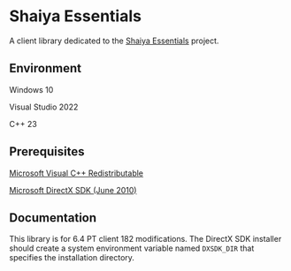 # Shaiya Essentials

A client library dedicated to the [Shaiya Essentials](https://www.elitepvpers.com/forum/shaiya-pserver-guides-releases/5171510-release-shaiya-essentials.html) project.

## Environment

Windows 10

Visual Studio 2022

C++ 23

## Prerequisites

[Microsoft Visual C++ Redistributable](https://aka.ms/vs/17/release/vc_redist.x86.exe)

[Microsoft DirectX SDK (June 2010)](https://www.microsoft.com/en-us/download/details.aspx?id=6812)

## Documentation

This library is for 6.4 PT client 182 modifications. The DirectX SDK installer should create a system environment variable named `DXSDK_DIR` that specifies the installation directory.
